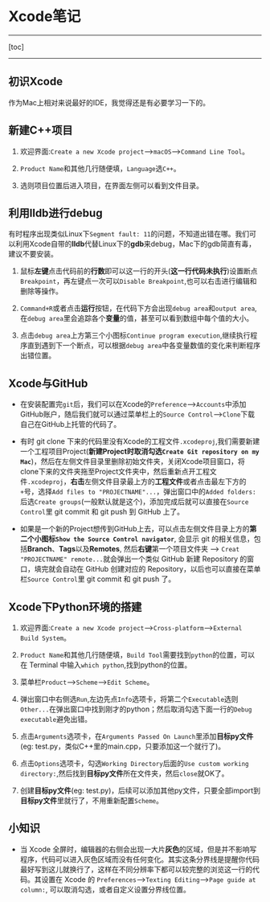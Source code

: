 # Xcode笔记

----------------------
[toc]

----------------------
## 初识Xcode

作为Mac上相对来说最好的IDE，我觉得还是有必要学习一下的。

## 新建C++项目

1. 欢迎界面:`Create a new Xcode project`-->`macOS`-->`Command Line Tool`。

2. `Product Name`和其他几行随便填，`Language`选`C++`。
 
3. 选则项目位置后进入项目，在界面左侧可以看到文件目录。

## 利用lldb进行debug

有时程序出现类似Linux下`Segment fault: 11`的问题，不知道出错在哪。我们可以利用Xcode自带的**lldb**代替Linux下的**gdb**来debug，Mac下的gdb简直有毒，建议不要安装。

1. 鼠标**左键**点击代码前的**行数**即可以这一行的开头(**这一行代码未执行**)设置断点`Breakpoint`，再左键点一次可以`Disable Breakpoint`,也可以右击进行编辑和删除等操作。

2. `Command+R`或者点击**运行**按钮，在代码下方会出现`debug area`和`output area`,在`debug area`里会追踪各个**变量**的值，甚至可以看到数组中每个值的大小。

3. 点击`debug area`上方第三个小图标`Continue program execution`,继续执行程序直到遇到下一个断点，可以根据`debug area`中各变量数值的变化来判断程序出错位置。

## Xcode与GitHub

* 在安装配置完`git`后，我们可以在Xcode的`Preference`-->`Accounts`中添加GitHub账户，随后我们就可以通过菜单栏上的`Source Control`-->`Clone`下载自己在GitHub上托管的代码了。

* 有时 git clone 下来的代码里没有Xcode的工程文件`.xcodeproj`,我们需要新建一个工程项目Project(**新建Project时取消勾选`Create Git repository on my Mac`**)，然后在左侧文件目录里删除初始文件夹，关闭Xcode项目窗口，将clone下来的文件夹拖至Project文件夹中，然后重新点开工程文件`.xcodeproj`，**右击**左侧文件目录最上方的**工程文件**或者点击最左下方的`+`号，选择`Add files to "PROJECTNAME"...`，弹出窗口中的`Added folders:`后选`Create groups`(一般默认就是这个)，添加完成后就可以直接在`Source Control`里 git commit 和 git push 到 GitHub 上了。

* 如果是一个新的Project想传到GitHub上去，可以点击左侧文件目录上方的**第二个小图标`Show the Source Control navigator`**, 会显示 git 的相关信息，包括**Branch**、**Tags**以及**Remotes**, 然后**右键**第一个项目文件夹 --> `Creat "PROJECTNAME" remote...`就会弹出一个类似 GitHub 新建 Repository 的窗口，填完就会自动在 GitHub 创建对应的 Repository，以后也可以直接在菜单栏`Source Control`里 git commit 和 git push 了。

## Xcode下Python环境的搭建

1. 欢迎界面:`Create a new Xcode project`-->`Cross-platform`-->`External Build System`。

2. `Product Name`和其他几行随便填，`Build Tool`需要找到`python`的位置，可以在 Terminal 中输入```which python```,找到python的位置。

3. 菜单栏`Product`-->`Scheme`-->`Edit Scheme`。

4. 弹出窗口中右侧选`Run`,左边先点`Info`选项卡，将第二个`Executable`选则`Other...`在弹出窗口中找到刚才的python；然后取消勾选下面一行的`Debug executable`避免出错。

5. 点击`Arguments`选项卡，在`Arguments Passed On Launch`里添加**目标py文件**(eg: test.py，类似C++里的main.cpp，只要添加这一个就行了)。

6. 点击`Options`选项卡，勾选`Working Directory`后面的`Use custom working directory:`,然后找到**目标py文件**所在文件夹，然后`close`就OK了。

7. 创建**目标py文件**(eg: test.py)，后续可以添加其他py文件，只要全部import到**目标py文件**里就行了，不用重新配置`Scheme`。

## 小知识

* 当 Xcode 全屏时，编辑器的右侧会出现一大片**灰色**的区域，但是并不影响写程序，代码可以进入灰色区域而没有任何变化。其实这条分界线是提醒你代码最好写到这儿就换行了，这样在不同分辨率下都可以较完整的浏览这一行的代码。其设置在 Xcode 的 `Preferences`-->`Texting Editing`-->`Page guide at column:`, 可以取消勾选，或者自定义设置分界线位置。







